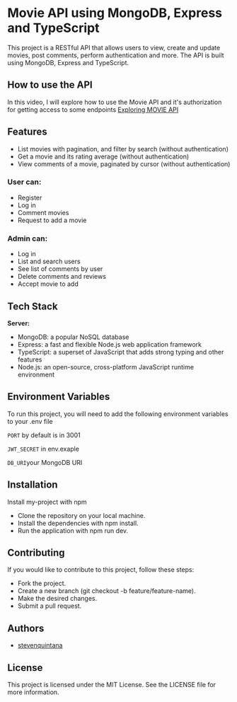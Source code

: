 
# Movie API using MongoDB, Express and TypeScript

This project is a RESTful API that allows users to view, create and update movies, post comments, perform authentication and more. The API is built using MongoDB, Express and TypeScript.

## How to use the API

In this video, I will explore how to use the Movie API and it's authorization for getting access to some endpoints  [Exploring MOVIE API](https://www.youtube.com/watch?v=JIf3LH4y_jA)

## Features

* List movies with pagination, and filter by search (without authentication)
* Get a movie and its rating average (without authentication)
* View comments of a movie, paginated by cursor (without authentication)

### User can:
* Register
* Log in
* Comment movies
* Request to add a movie

### Admin can:
* Log in
* List and search users
* See list of comments by user
* Delete comments and reviews
* Accept movie to add



## Tech Stack

**Server:** 
* MongoDB: a popular NoSQL database
* Express: a fast and flexible Node.js web application framework
* TypeScript: a superset of JavaScript that adds strong typing and other features
* Node.js: an open-source, cross-platform JavaScript runtime environment


## Environment Variables

To run this project, you will need to add the following environment variables to your .env file

`PORT` by default is in 3001

`JWT_SECRET` in env.exaple

`DB_URI`your MongoDB URI


## Installation

Install my-project with npm

* Clone the repository on your local machine.
* Install the dependencies with npm install.
* Run the application with npm run dev.

## Contributing

If you would like to contribute to this project, follow these steps:

* Fork the project.
* Create a new branch (git checkout -b feature/feature-name).
* Make the desired changes.
* Submit a pull request.


## Authors

- [stevenquintana](https://www.linkedin.com/in/stevenquintana/)


## License

This project is licensed under the MIT License. See the LICENSE file for more information.
